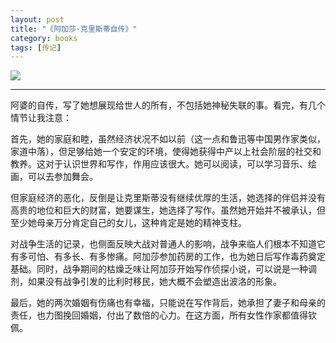 ```yaml
---
layout: post
title: "《阿加莎·克里斯蒂自传》"
category: books
tags: [传记]
---
```


<a href="https://book.douban.com/subject/27024106/"><img src="https://img2.doubanio.com/view/subject/s/public/s29445910.jpg" /></a>

---

阿婆的自传，写了她想展现给世人的所有，不包括她神秘失联的事。看完，有几个情节让我注意：

首先，她的家庭和睦，虽然经济状况不如以前（这一点和鲁迅等中国男作家类似，家道中落），但足够给她一个安定的环境，使得她获得中产以上社会阶层的社交和教养。这对于认识世界和写作，作用应该很大。她可以阅读，可以学习音乐、绘画，可以去参加舞会。

但家庭经济的恶化，反倒是让克里斯蒂没有继续优厚的生活，她选择的伴侣并没有高贵的地位和巨大的财富，她要谋生，她选择了写作。虽然她开始并不被承认，但至少她母亲万分肯定自己的女儿，这种肯定是她的精神支柱。

对战争生活的记录，也侧面反映大战对普通人的影响，战争来临人们根本不知道它有多可怕、有多长、有多惨痛。阿加莎参加药房的工作，也为她日后写作毒药奠定基础。同时，战争期间的枯燥乏味让阿加莎开始写作侦探小说，可以说是一种调剂，如果没有战争引发的比利时移民，她大概不会塑造出波洛的形象。

最后，她的两次婚姻有伤痛也有幸福，只能说在写作背后，她承担了妻子和母亲的责任，也力图挽回婚姻，付出了数倍的心力。在这方面，所有女性作家都值得钦佩。